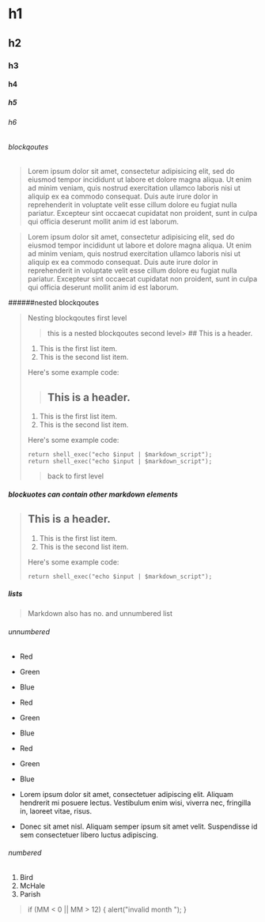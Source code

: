 # h1

## h2

### h3

#### h4

##### h5

###### h6

###### blockqoutes


> Lorem ipsum dolor sit amet, consectetur adipisicing elit, sed do eiusmod tempor incididunt ut labore et dolore magna aliqua. Ut enim ad minim veniam, quis nostrud exercitation ullamco laboris nisi ut aliquip ex ea commodo consequat. Duis aute irure dolor in reprehenderit in voluptate velit esse cillum dolore eu fugiat nulla pariatur. Excepteur sint occaecat cupidatat non proident, sunt in culpa qui officia deserunt mollit anim id est laborum.

> Lorem ipsum dolor sit amet, consectetur adipisicing elit, sed do eiusmod tempor incididunt ut labore et dolore magna aliqua. Ut enim ad minim veniam, quis nostrud exercitation ullamco laboris nisi ut aliquip ex ea commodo consequat. Duis aute irure dolor in reprehenderit in voluptate velit esse cillum dolore eu fugiat nulla pariatur. Excepteur sint occaecat cupidatat non proident, sunt in culpa qui officia deserunt mollit anim id est laborum.

\######nested blockqoutes

> Nesting blockqoutes first level
>
> > this is a nested blockqoutes second level> ## This is a header.
>
> 1.  This is the first list item.
> 2.  This is the second list item.
>
> Here's some example code:
>
> > ## This is a header.
>
> 1.  This is the first list item.
> 2.  This is the second list item.
>
> Here's some example code:
>
>     return shell_exec("echo $input | $markdown_script");
>     return shell_exec("echo $input | $markdown_script");
>
> > back to first level

##### blockuotes can contain other markdown elements

> ## This is a header.
>
> 1.  This is the first list item.
> 2.  This is the second list item.
>
> Here's some example code:
>
>     return shell_exec("echo $input | $markdown_script");

##### lists

> Markdown also has no. and unnumbered list

###### unnumbered

-   Red
-   Green
-   Blue


-   Red
-   Green
-   Blue


-   Red
-   Green
-   Blue


-   Lorem ipsum dolor sit amet, consectetuer adipiscing elit.
    Aliquam hendrerit mi posuere lectus. Vestibulum enim wisi,
    viverra nec, fringilla in, laoreet vitae, risus.
-   Donec sit amet nisl. Aliquam semper ipsum sit amet velit.
    Suspendisse id sem consectetuer libero luctus adipiscing.

###### numbered

1.  Bird
2.  McHale
3.  Parish

>if (MM < 0 || MM > 12) {
    alert("invalid month ");
  }
